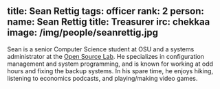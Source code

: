 title: Sean Rettig
tags: officer
rank: 2
person:
    name: Sean Rettig
    title: Treasurer
    irc: chekkaa
    image: /img/people/seanrettig.jpg
---

Sean is a senior Computer Science student at OSU and a systems administrator at
the [Open Source Lab][osl]. He specializes in configuration management and
system programming, and is known for working at odd hours and fixing the backup
systems. In his spare time, he enjoys hiking, listening to economics podcasts,
and playing/making video games.

[osl]: http://osuosl.org/

